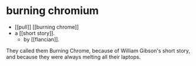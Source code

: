 # burning chromium

- [[pull]] [[burning chrome]]
- a [[short story]].
  - by [[flancian]].

They called them Burning Chrome, because of William Gibson's short story, and because they were always melting all their laptops.

